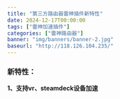 ```yaml
---
title: "第三方路由器雷神插件新特性"
date: 2024-12-17T00:00:00
tags: ["雷神加速插件"]
categories: ["雷神路由器"]
banner: "img/banners/banner-2.jpg"
baseurl: "http://118.126.104.235/"
---
```

### 新特性：

**1、支持vr、steamdeck设备加速**
